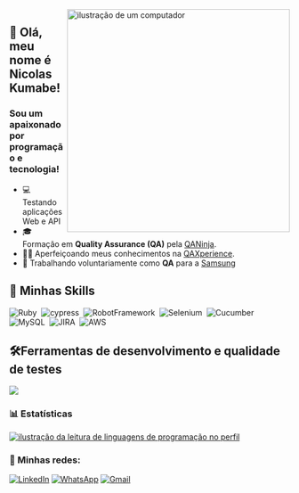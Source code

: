 <img src="https://raw.githubusercontent.com/MicaelliMedeiros/micaellimedeiros/master/image/computer-illustration.png" alt="ilustração de um computador" min-width="400px" max-width="400px" width="400px" align="right">

## 👋 Olá, meu nome é <strong>Nicolas Kumabe!</strong>
<h3> Sou um apaixonado por programação e tecnologia!</h3>

- 💻 Testando aplicações Web e API
- 🎓 Formação em **Quality Assurance (QA)** pela <a href="https://www.linkedin.com/company/qa-ninja/?originalSubdomain=br">QANinja</a>.
- 👨‍💻 Aperfeiçoando meus conhecimentos na <a href="https://qaxperience.com/pt">QAXperience</a>.
- 💼 Trabalhando voluntariamente como **QA** para a <a href="https://www.samsung.com/br/">Samsung</a>

## 🚀 Minhas Skills

<p align="left">
	
![Ruby](https://img.shields.io/badge/Ruby-000000?style=for-the-badge&logo=ruby&logoColor=white)&nbsp;
![cypress](https://img.shields.io/badge/Cypress-000000?style=for-the-badge&logo=cypress&logoColor=white)&nbsp;
![RobotFramework](https://img.shields.io/badge/Robot%20Framework-000000?style=for-the-badge&logo=robot-framework&logoColor=white)&nbsp;
![Selenium](https://img.shields.io/badge/Selenium-000000?style=for-the-badge&logo=Selenium&logoColor=white)&nbsp;
![Cucumber](https://img.shields.io/badge/Cucumber-000000?style=for-the-badge&logo=cucumber&logoColor=white)&nbsp;
![MySQL](https://img.shields.io/badge/MySQL-000000?style=for-the-badge&logo=mysql&logoColor=white)&nbsp;
![JIRA](https://img.shields.io/badge/Jira-000000?style=for-the-badge&logo=Jira&logoColor=white)&nbsp;
![AWS](https://img.shields.io/badge/AWS-000000.svg?style=for-the-badge&logo=amazon-aws&logoColor=white)&nbsp;

</p>

## 🛠️Ferramentas de desenvolvimento e qualidade de testes

<p align="left">
  <a href="https://skillicons.dev">
    <img src="https://skillicons.dev/icons?i=linux,vscode,jenkins,rabbitmq,postman,git,mongodb,&theme=dark" />
  </a>
</p>

### 📊 Estatísticas

<a href="https://github.com/felipealvescr" title="ilustração do mapeamento de linguagens">
  <img align="center" src="https://github-readme-stats.vercel.app/api/top-langs/?username=nicolasokumabe&theme=tokyonight&hide_langs_below=1" alt="ilustração da leitura de linguagens de programação no perfil"/>
</a>

<br>

### 📱 Minhas redes:

<p align="left">
  <a href="https://www.linkedin.com/in/nicolasokumabe/" title="LinkedIn">
  <img src="https://img.shields.io/badge/-Linkedin-0e76a8?style=flat-square&logo=Linkedin&logoColor=white&link=/" alt="LinkedIn"/></a>

  <a href="https://wa.me/55011934679547?text=Ol%C3%A1,%20quero%20falar%20com%20voc%C3%AA%20%F0%9F%91%8B" title="WhatsApp">
  <img src="https://img.shields.io/badge/-WhatsApp-25d366?style=flat-square&labelColor=25d366&logo=whatsapp&logoColor=white&link=" alt="WhatsApp"/></a>

  <a href="mailto:contato.nicolas.kumabe@gmail.com" title="gitbuh">
  <img src="https://img.shields.io/badge/-Gmail-DF0174?style=flat-square&labelColor=DF0174&logo=gmail&logoColor=white&link=" alt="Gmail"/></a>
</p>
